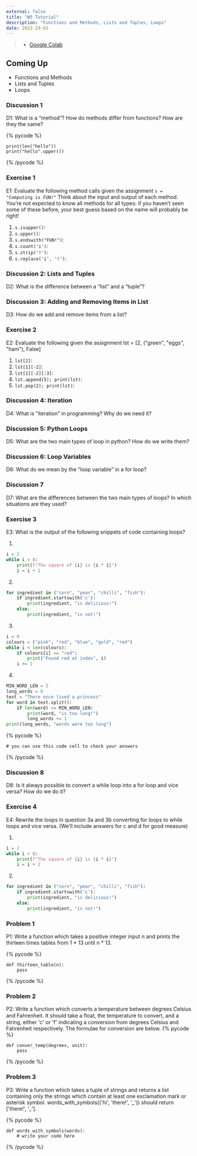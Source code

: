 ```yaml
---
external: false
title: "W5 Tutorial"
description: "Functions and Methods, Lists and Tuples, Loops"
date: 2022-29-03
---
```

> - [Google Colab](https://colab.research.google.com/drive/14UkPWCcxFWElB1yNRbJ2fgonOrJexYC3?usp=sharing)

## Coming Up
* Functions and Methods
* Lists and Tuples
* Loops

### Discussion 1
D1: What is a “method”? How do methods differ from functions? How are they the same?

{% pycode %}
```
print(len("hello"))
print("hello".upper())
```
{% /pycode %}

### Exercise 1
E1: Evaluate the following method calls given the assignment `s = "Computing is FUN!"` Think about the input and output of each method. You’re not expected to know all methods for all types: if you haven’t seen some of these before, your best guess based on the name will probably be right!

1. `s.isupper()`: 
2. `s.upper()`: 
3. `s.endswith("FUN!")`: 
4. `s.count('i')`: 
5. `s.strip('!')`: 
6. `s.replace('i', '!')`: 

### Discussion 2: Lists and Tuples
D2: What is the difference between a “list” and a “tuple”?

### Discussion 3: Adding and Removing Items in List
D3: How do we add and remove items from a list?

### Exercise 2
E2: Evaluate the following given the assignment lst = [2, ("green", "eggs", "ham"), False]

1. `lst[2]`: 
2. `lst[1][-2]`: 
3. `lst[1][-2][:3]`: 
4. `lst.append(5); print(lst)`: 
5. `lst.pop(2); print(lst)`: 

### Discussion 4: Iteration
D4: What is “iteration” in programming? Why do we need it?

### Discussion 5: Python Loops
D5: What are the two main types of loop in python? How do we write them?

### Discussion 6: Loop Variables
D6: What do we mean by the “loop variable” in a for loop?

### Discussion 7
D7: What are the differences between the two main types of loops? In which situations are they used?

### Exercise 3
E3: What is the output of the following snippets of code containing loops?

1. 
```python
i = 2
while i < 8:
    print(f"The square of {i} is {i * i}")
    i = i + 2
```


2. 
```python
for ingredient in ("corn", "pear", "chilli", "fish"):
    if ingredient.startswith('c'):
        print(ingredient, "is delicious!")
    else:
        print(ingredient, "is not!")
```


3. 
```python
i = 0
colours = ("pink", "red", "blue", "gold", "red")
while i < len(colours):
    if colours[i] == "red":
        print("Found red at index", i)
    i += 1
```


4. 
```python
MIN_WORD_LEN = 5
long_words = 0
text = "There once lived a princess"
for word in text.split():
    if len(word) >= MIN_WORD_LEN:
        print(word, "is too long!")
        long_words += 1
print(long_words, "words were too long")
```

{% pycode %}
```
# you can use this code cell to check your answers
```
{% /pycode %}

### Discussion 8
D8: Is it always possible to convert a while loop into a for loop and vice versa? How do we do it?

### Exercise 4
E4: Rewrite the loops in question 3a and 3b converting for loops to while loops and vice versa. (We’ll include answers for c and d for good measure)

1. 
```python
i = 2
while i < 8:
    print(f"The square of {i} is {i * i}")
    i = i + 2
```


2. 
```python
for ingredient in ("corn", "pear", "chilli", "fish"):
    if ingredient.startswith('c'):
        print(ingredient, "is delicious!")
    else:
        print(ingredient, "is not!")
```

### Problem 1
P1: Write a function which takes a positive integer input n and prints the thirteen times tables from 1 * 13 until n * 13.

{% pycode %}
```
def thirteen_table(n):
    pass
```
{% /pycode %}

### Problem 2
P2: Write a function which converts a temperature between degrees Celsius and Fahrenheit. It should take a ﬂoat, the temperature to convert, and a string, either 'c' or 'f' indicating a conversion from degrees Celsius and Fahrenheit respectively. The formulae for conversion are below.
{% pycode %}
```
def conver_temp(degrees, unit):
    pass
```
{% /pycode %}

### Problem 3
P3: Write a function which takes a tuple of strings and returns a list containing only the strings which contain at least one exclamation mark or asterisk symbol. words_with_symbols(('hi', 'there!', '*_*')) should return ['there!', '*_*'].

{% pycode %}
```
def words_with_symbols(words):
    # write your code here
```
{% /pycode %}